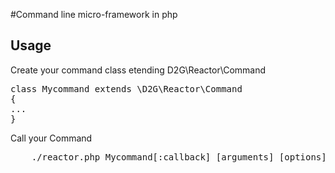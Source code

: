 #Command line micro-framework in php

## Usage
Create your command class etending D2G\Reactor\Command
<pre>
class Mycommand extends \D2G\Reactor\Command
{
...
}
</pre>

Call your Command
<pre>
	./reactor.php Mycommand[:callback] [arguments] [options] [flags]
</pre>